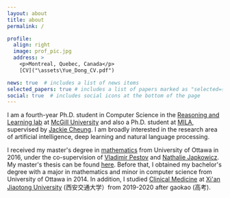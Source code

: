 ```yaml
---
layout: about
title: about
permalink: /

profile:
  align: right
  image: prof_pic.jpg
  address: >
    <p>Montreal, Quebec, Canada</p>
    [CV]("\assets\Yue_Dong_CV.pdf")

news: true  # includes a list of news items
selected_papers: true # includes a list of papers marked as "selected={true}"
social: true  # includes social icons at the bottom of the page
---
```


I am a fourth-year Ph.D. student in Computer Science in the [Reasoning and Learning lab](http://rl.cs.mcgill.ca/) at [McGill University](https://www.cs.mcgill.ca/) and also a Ph.D. student at [MILA](https://mila.quebec/en/), supervised by [Jackie Cheung](https://www.cs.mcgill.ca/~jcheung/). I am broadly interested in the research area of artificial intelligence, deep learning and natural language processing.

I received my master's degree in [mathematics]() from University of Ottawa in 2016, under the co-supervision of [Vladimir Pestov](https://sites.google.com/site/vpestov2010/home) and [Nathalie Japkowicz](http://www.site.uottawa.ca/~nat/). My master's thesis can be found [here](https://ruor.uottawa.ca/handle/10393/35731). Before that, I obtained my bachelor's degree with a major in mathematics and minor in computer science from University of Ottawa in 2014. In addition, I studied [Clinical Medicine](http://www.med.xjtu.edu.cn/) at [Xi'an Jiaotong University](http://www.xjtu.edu.cn/) (西安交通大学）from 2019-2020 after gaokao (高考).

